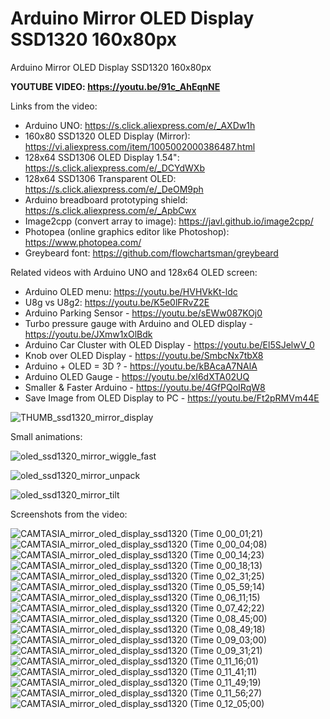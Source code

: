 # Arduino Mirror OLED Display SSD1320 160x80px
Arduino Mirror OLED Display SSD1320 160x80px



**YOUTUBE VIDEO: https://youtu.be/91c_AhEqnNE**


Links from the video:
- Arduino UNO: https://s.click.aliexpress.com/e/_AXDw1h
- 160x80 SSD1320 OLED Display (Mirror): https://vi.aliexpress.com/item/1005002000386487.html
- 128x64 SSD1306 OLED Display 1.54": https://s.click.aliexpress.com/e/_DCYdWXb
- 128x64 SSD1306 Transparent OLED: https://s.click.aliexpress.com/e/_DeOM9ph
- Arduino breadboard prototyping shield: https://s.click.aliexpress.com/e/_ApbCwx
- Image2cpp (convert array to image): https://javl.github.io/image2cpp/
- Photopea (online graphics editor like Photoshop): https://www.photopea.com/
- Greybeard font: https://github.com/flowchartsman/greybeard

Related videos with Arduino UNO and 128x64 OLED screen:
- Arduino OLED menu: https://youtu.be/HVHVkKt-ldc
- U8g vs U8g2: https://youtu.be/K5e0lFRvZ2E
- Arduino Parking Sensor - https://youtu.be/sEWw087KOj0
- Turbo pressure gauge with Arduino and OLED display - https://youtu.be/JXmw1xOlBdk
- Arduino Car Cluster with OLED Display - https://youtu.be/El5SJelwV_0
- Knob over OLED Display - https://youtu.be/SmbcNx7tbX8
- Arduino + OLED = 3D ? - https://youtu.be/kBAcaA7NAlA
- Arduino OLED Gauge - https://youtu.be/xI6dXTA02UQ
- Smaller & Faster Arduino - https://youtu.be/4GfPQoIRqW8
- Save Image from OLED Display to PC - https://youtu.be/Ft2pRMVm44E



![THUMB_ssd1320_mirror_display](https://github.com/upiir/mirror_oled_ssd1320/assets/117754156/70a98272-df2a-4bbc-a0ef-5d21568b959a)



Small animations:

![oled_ssd1320_mirror_wiggle_fast](https://github.com/upiir/mirror_oled_ssd1320/assets/117754156/68bc7bc3-f3ec-426c-89b7-8b3639665f33)

![oled_ssd1320_mirror_unpack](https://github.com/upiir/mirror_oled_ssd1320/assets/117754156/7b8fa9a6-82f8-426c-8484-ccbf5c8e35b2)

![oled_ssd1320_mirror_tilt](https://github.com/upiir/mirror_oled_ssd1320/assets/117754156/005fd03b-5f9f-4001-ae60-f6d4b4bdb6ff)




Screenshots from the video:


![CAMTASIA_mirror_oled_display_ssd1320 (Time 0_00_01;21)](https://github.com/upiir/mirror_oled_ssd1320/assets/117754156/e16ea8ff-d94d-4b9a-8848-ffc8d30471ff)
![CAMTASIA_mirror_oled_display_ssd1320 (Time 0_00_04;08)](https://github.com/upiir/mirror_oled_ssd1320/assets/117754156/8dfa625e-1d94-44f9-9c1c-fbc6395b1b29)
![CAMTASIA_mirror_oled_display_ssd1320 (Time 0_00_14;23)](https://github.com/upiir/mirror_oled_ssd1320/assets/117754156/213e0b02-4a1c-4b93-a426-3dcd8f316e05)
![CAMTASIA_mirror_oled_display_ssd1320 (Time 0_00_18;13)](https://github.com/upiir/mirror_oled_ssd1320/assets/117754156/6004d735-9a20-4bd5-97c7-5d7c2f26802f)
![CAMTASIA_mirror_oled_display_ssd1320 (Time 0_02_31;25)](https://github.com/upiir/mirror_oled_ssd1320/assets/117754156/419fdb2d-e40b-4634-a9bc-f5c396523106)
![CAMTASIA_mirror_oled_display_ssd1320 (Time 0_05_59;14)](https://github.com/upiir/mirror_oled_ssd1320/assets/117754156/1388c349-f7e0-466e-83d0-2837546eaef0)
![CAMTASIA_mirror_oled_display_ssd1320 (Time 0_06_11;15)](https://github.com/upiir/mirror_oled_ssd1320/assets/117754156/288b53d1-e3ae-4f4b-8900-4911ad0f43f4)
![CAMTASIA_mirror_oled_display_ssd1320 (Time 0_07_42;22)](https://github.com/upiir/mirror_oled_ssd1320/assets/117754156/e2d0d604-9583-4bd2-8dbd-37c7fdc9f8ff)
![CAMTASIA_mirror_oled_display_ssd1320 (Time 0_08_45;00)](https://github.com/upiir/mirror_oled_ssd1320/assets/117754156/271fa902-3514-457e-86d5-26896e7c955b)
![CAMTASIA_mirror_oled_display_ssd1320 (Time 0_08_49;18)](https://github.com/upiir/mirror_oled_ssd1320/assets/117754156/9c4e92bd-eb28-4a07-83cf-7027b72188b1)
![CAMTASIA_mirror_oled_display_ssd1320 (Time 0_09_03;00)](https://github.com/upiir/mirror_oled_ssd1320/assets/117754156/d26d8594-26d7-4625-b04d-91327e174919)
![CAMTASIA_mirror_oled_display_ssd1320 (Time 0_09_31;21)](https://github.com/upiir/mirror_oled_ssd1320/assets/117754156/279c863a-1072-49a3-96e6-e31ed5e94024)
![CAMTASIA_mirror_oled_display_ssd1320 (Time 0_11_16;01)](https://github.com/upiir/mirror_oled_ssd1320/assets/117754156/c63c8f38-8c17-4c8d-807e-3cb6d26500e4)
![CAMTASIA_mirror_oled_display_ssd1320 (Time 0_11_41;11)](https://github.com/upiir/mirror_oled_ssd1320/assets/117754156/217440ad-b1f6-4a06-879d-109d275ac024)
![CAMTASIA_mirror_oled_display_ssd1320 (Time 0_11_49;19)](https://github.com/upiir/mirror_oled_ssd1320/assets/117754156/a6c5beb0-4975-430b-bae6-76d2f7903dd0)
![CAMTASIA_mirror_oled_display_ssd1320 (Time 0_11_56;27)](https://github.com/upiir/mirror_oled_ssd1320/assets/117754156/260e9cb2-abe1-437a-a7d4-68a6775ed19f)
![CAMTASIA_mirror_oled_display_ssd1320 (Time 0_12_05;00)](https://github.com/upiir/mirror_oled_ssd1320/assets/117754156/f5bb5970-b929-4120-ba36-6203446870db)

